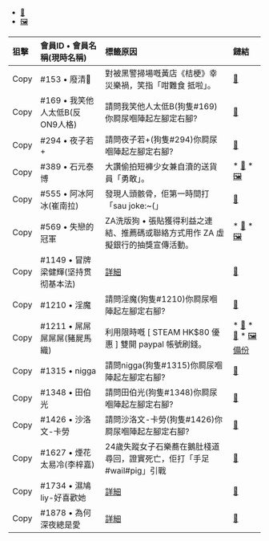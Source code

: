 * [🔗](https://lih.kg/hhmpRT)
* [🖼️](https://filedn.eu/l9Hq1YKLkJ4m0VSXcdcfUaJ/LIHKG_on99/on9_jai/389/389.1_.png)


| 狙擊  | 會員ID • 會員名稱(現時名稱) | 標籤原因  | 鏈結  |
|:-----|:-----------|:------|:-----|
| Copy | #153 • 廢清🚬   | 對被黑警掃場嘅黃店《桔梗》幸災樂禍，笑指「咁難食 抵啦」。 | [🔗](https://lih.kg/gsbJmT)  |
| Copy | #169 • 我笑他人太低B(反ON9人格) | 請問我笑他人太低B(狗隻#169)你屙尿嗰陣起左腳定右腳? | [🔗](https://lih.kg/1656084)  |
| Copy | #294 • 夜子若+ | 請問夜子若+(狗隻#294)你屙尿嗰陣起左腳定右腳? | [🔗](https://lih.kg/2774727)  |
| Copy | #389 • 石元泰博 | 大讚偷拍短褲少女兼自瀆的送貨員「勇敢」。 | * [🔗](https://lih.kg/hhmpRT) * [🖼️](https://filedn.eu/l9Hq1YKLkJ4m0VSXcdcfUaJ/LIHKG_on99/on9_jai/389/389.1_.png)  |
| Copy | #555 • 阿冰阿冰(崔南拉) | 發現人頭骸骨，佢第一時間打「sau joke:~(」 | [🔗](https://lihkg.com/thread/2488948/page/3?post=61)  |
| Copy | #569 • 失戀的冠軍 |  ZA洗版狗 • 張貼獲得利益之連結、推薦碼或聯絡方式用作 ZA 虛擬銀行的抽獎宣傳活動。 | * [🔗](https://lih.kg/bgjbsmV) * [🖼️](https://filedn.eu/l9Hq1YKLkJ4m0VSXcdcfUaJ/LIHKG_on99/on9_jai/569/569.1_.png) |
| Copy | #1149 • 冒牌梁健輝(坚持贯彻基本法) | [詳細](./1149.html) |   [🔗](./1149.html)  |
| Copy | #1210 • 淫魔 | 請問淫魔(狗隻#1210)你屙尿嗰陣起左腳定右腳? | [🔗](https://lih.kg/1678332) |
| Copy | #1211 • 屌屌屌屌屌(豬屍馬織) | 利用限時嘅 [ STEAM HK$80 優惠 ] 雙開 paypal 帳號刷錢。 | * [🔗](https://lih.kg/bjOHapX) * [🔗](https://lih.kg/bjOHdJX) * [🖼️備份](https://filedn.eu/l9Hq1YKLkJ4m0VSXcdcfUaJ/LIHKG_on99/on9_son_2020/1211) |
| Copy | #1315 • nigga | 請問nigga(狗隻#1315)你屙尿嗰陣起左腳定右腳? | [🔗](https://lih.kg/2851122) |
| Copy | #1348 • 田伯光 | 請問田伯光(狗隻#1348)你屙尿嗰陣起左腳定右腳? | [🔗](https://lih.kg/2175737) |
| Copy | #1426 • 沙洛文-卡勞 | 請問沙洛文-卡勞(狗隻#1426)你屙尿嗰陣起左腳定右腳? | [🔗](https://lih.kg/1970819) |
| Copy | #1627 • 煙花太易冷(李梓嘉) | 24歲失蹤女子石樂蕎在鵝肚棧道尋回，證實死亡，佢打「手足#wail#pig」引戰 | [🔗](https://lihkg.com/thread/2494049/page/1?post=3) |
| Copy | #1734 • 濕鳩liy-好喜歡她 |  [詳細](./1734.html) | [🔗](./1734.html) |
| Copy | #1878 • 為何深夜總是愛 | [詳細](./1878.html) | [🔗](./1878.html) |
